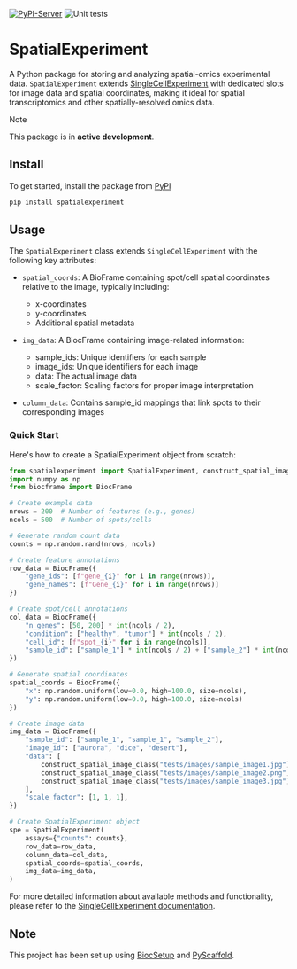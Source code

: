 [![PyPI-Server](https://img.shields.io/pypi/v/SpatialExperiment.svg)](https://pypi.org/project/SpatialExperiment/)
![Unit tests](https://github.com/BiocPy/SpatialExperiment/actions/workflows/run-tests.yml/badge.svg)

# SpatialExperiment

A Python package for storing and analyzing spatial-omics experimental data. `SpatialExperiment` extends [SingleCellExperiment](https://github.com/biocpy/singlecellexperiment) with dedicated slots for image data and spatial coordinates, making it ideal for spatial transcriptomics and other spatially-resolved omics data.

> [!NOTE]
>
> This package is in **active development**.

## Install

To get started, install the package from [PyPI](https://pypi.org/project/SpatialExperiment/)

```bash
pip install spatialexperiment
```

## Usage

The `SpatialExperiment` class extends `SingleCellExperiment` with the following key attributes:

- `spatial_coords`: A BioFrame containing spot/cell spatial coordinates relative to the image, typically including:
  - x-coordinates
  - y-coordinates
  - Additional spatial metadata

- `img_data`: A BiocFrame containing image-related information:
  - sample_ids: Unique identifiers for each sample
  - image_ids: Unique identifiers for each image
  - data: The actual image data
  - scale_factor: Scaling factors for proper image interpretation

- `column_data`: Contains sample_id mappings that link spots to their corresponding images

### Quick Start

Here's how to create a SpatialExperiment object from scratch:

```python
from spatialexperiment import SpatialExperiment, construct_spatial_image_class
import numpy as np
from biocframe import BiocFrame

# Create example data
nrows = 200  # Number of features (e.g., genes)
ncols = 500  # Number of spots/cells

# Generate random count data
counts = np.random.rand(nrows, ncols)

# Create feature annotations
row_data = BiocFrame({
    "gene_ids": [f"gene_{i}" for i in range(nrows)],
    "gene_names": [f"Gene_{i}" for i in range(nrows)]
})

# Create spot/cell annotations
col_data = BiocFrame({
    "n_genes": [50, 200] * int(ncols / 2),
    "condition": ["healthy", "tumor"] * int(ncols / 2),
    "cell_id": [f"spot_{i}" for i in range(ncols)],
    "sample_id": ["sample_1"] * int(ncols / 2) + ["sample_2"] * int(ncols / 2),
})

# Generate spatial coordinates
spatial_coords = BiocFrame({
    "x": np.random.uniform(low=0.0, high=100.0, size=ncols),
    "y": np.random.uniform(low=0.0, high=100.0, size=ncols)
})

# Create image data
img_data = BiocFrame({
    "sample_id": ["sample_1", "sample_1", "sample_2"],
    "image_id": ["aurora", "dice", "desert"],
    "data": [
        construct_spatial_image_class("tests/images/sample_image1.jpg"),
        construct_spatial_image_class("tests/images/sample_image2.png"),
        construct_spatial_image_class("tests/images/sample_image3.jpg"),
    ],
    "scale_factor": [1, 1, 1],
})

# Create SpatialExperiment object
spe = SpatialExperiment(
    assays={"counts": counts},
    row_data=row_data,
    column_data=col_data,
    spatial_coords=spatial_coords,
    img_data=img_data,
)
```

For more detailed information about available methods and functionality, please refer to the [SingleCellExperiment documentation](https://biocpy.github.io/SingleCellExperiment/).


<!-- biocsetup-notes -->

## Note

This project has been set up using [BiocSetup](https://github.com/biocpy/biocsetup)
and [PyScaffold](https://pyscaffold.org/).

